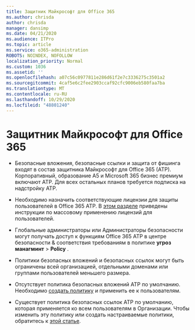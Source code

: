 ```yaml
---
title: Защитник Майкрософт для Office 365
ms.author: chrisda
author: chrisda
manager: dansimp
ms.date: 04/21/2020
ms.audience: ITPro
ms.topic: article
ms.service: o365-administration
ROBOTS: NOINDEX, NOFOLLOW
localization_priority: Normal
ms.custom: 1036
ms.assetid: ''
ms.openlocfilehash: a07c56c0977811e286d61f2e7c3336275c3501a2
ms.sourcegitcommit: 4caf5e6c2fee2903ccaf92cfc9006eb580faa7ba
ms.translationtype: MT
ms.contentlocale: ru-RU
ms.lasthandoff: 10/29/2020
ms.locfileid: "48801240"
---
```

# <a name="microsoft-defender-for-office-365"></a>Защитник Майкрософт для Office 365

- Безопасные вложения, безопасные ссылки и защита от фишинга входят в состав защитника Майкрософт для Office 365 (ATP). Корпоративный, образование A5 и Microsoft 365 бизнес премиум включают ATP. Для всех остальных планов требуется подписка на надстройку ATP.

- Необходимо назначить соответствующие лицензии для защиты пользователей в Office 365 ATP. В [этом разделе](https://docs.microsoft.com/microsoft-365/admin/add-users/add-users) приведены инструкции по массовому применению лицензий для пользователей.

- Глобальные администраторы или Администраторы безопасности могут получать доступ к функциям Office 365 ATP в центре безопасности & соответствия требованиям в политике **угроз манагминт** \> **Policy** .

- Политики безопасных вложений и безопасных ссылок могут быть ограничены всей организацией, отдельными доменами или группами пользователей меньшего размера.

- Отсутствует политика безопасных вложений ATP по умолчанию. Необходимо [создать политику](https://docs.microsoft.com/microsoft-365/security/office-365-security/set-up-atp-safe-attachments-policies) и применить ее к пользователям.

- Существует политика безопасных ссылок ATP по умолчанию, которая применяется ко всем пользователям в Организации. Чтобы изменить эту политику или создать настраиваемые политики, обратитесь к [этой статье](https://docs.microsoft.com/microsoft-365/security/office-365-security/set-up-atp-safe-links-policies).
